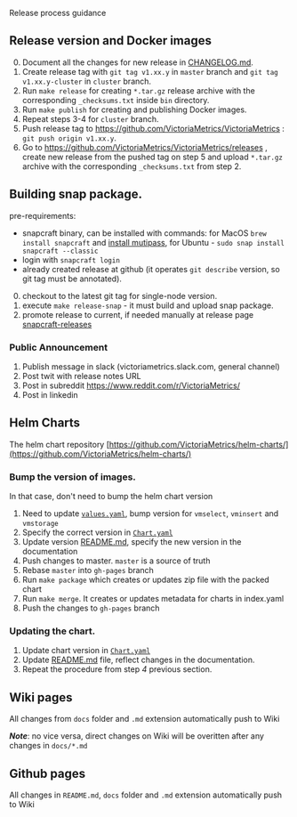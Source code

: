 Release process guidance

## Release version and Docker images

0. Document all the changes for new release in [CHANGELOG.md](https://github.com/VictoriaMetrics/VictoriaMetrics/blob/master/docs/CHANGELOG.md).
1. Create release tag with `git tag v1.xx.y` in `master` branch and `git tag v1.xx.y-cluster` in `cluster` branch.
2. Run `make release` for creating `*.tar.gz` release archive with the corresponding `_checksums.txt` inside `bin` directory.
3. Run `make publish` for creating and publishing Docker images.
4. Repeat steps 3-4 for `cluster` branch.
5. Push release tag to https://github.com/VictoriaMetrics/VictoriaMetrics : `git push origin v1.xx.y`.
6. Go to https://github.com/VictoriaMetrics/VictoriaMetrics/releases , create new release from the pushed tag on step 5 and upload `*.tar.gz` archive with the corresponding `_checksums.txt` from step 2.

## Building snap package.

 pre-requirements: 
- snapcraft binary, can be installed with commands:
   for MacOS `brew install snapcraft` and [install mutipass](https://discourse.ubuntu.com/t/installing-multipass-on-macos/8329),
   for Ubuntu - `sudo snap install snapcraft --classic`
- login with `snapcraft login`
- already created release at github (it operates `git describe` version, so git tag must be annotated).

0. checkout to the latest git tag for single-node version.
1. execute `make release-snap` - it must build and upload snap package.
2. promote release to current, if needed manually at release page [snapcraft-releases](https://snapcraft.io/victoriametrics/releases)

### Public Announcement 

1. Publish message in slack (victoriametrics.slack.com, general channel)
2. Post twit with release notes URL
3. Post in subreddit https://www.reddit.com/r/VictoriaMetrics/ 
4. Post in linkedin

## Helm Charts

The helm chart repository [https://github.com/VictoriaMetrics/helm-charts/](https://github.com/VictoriaMetrics/helm-charts/)


### Bump the version of images. 
In that case, don't need to bump the helm chart version

1. Need to update [`values.yaml`](https://github.com/VictoriaMetrics/helm-charts/blob/master/charts/victoria-metrics-cluster/values.yaml), bump version for `vmselect`, `vminsert` and `vmstorage`
2. Specify the correct version in [`Chart.yaml`](https://github.com/VictoriaMetrics/helm-charts/blob/master/charts/victoria-metrics-cluster/Chart.yaml)
3. Update version [README.md](https://github.com/VictoriaMetrics/helm-charts/blob/master/charts/victoria-metrics-cluster/README.md), specify the new version in the documentation
4. Push changes to master. `master` is a source of truth
5. Rebase `master` into `gh-pages` branch
6. Run `make package` which creates or updates zip file with the packed chart
7. Run `make merge`. It creates or updates metadata for charts in index.yaml 
8. Push the changes to `gh-pages` branch 

### Updating the chart.
1. Update chart version in [`Chart.yaml`](https://github.com/VictoriaMetrics/helm-charts/blob/master/charts/victoria-metrics-cluster/Chart.yaml)
2. Update [README.md](https://github.com/VictoriaMetrics/helm-charts/blob/master/charts/victoria-metrics-cluster/README.md) file, reflect changes in the documentation.
3. Repeat the procedure from step _4_ previous section.


## Wiki pages

All changes from `docs` folder and `.md` extension automatically push to Wiki

**_Note_**: no vice versa, direct changes on Wiki will be overitten after any changes in `docs/*.md` 

## Github pages

All changes in `README.md`, `docs` folder and `.md` extension automatically push to Wiki
